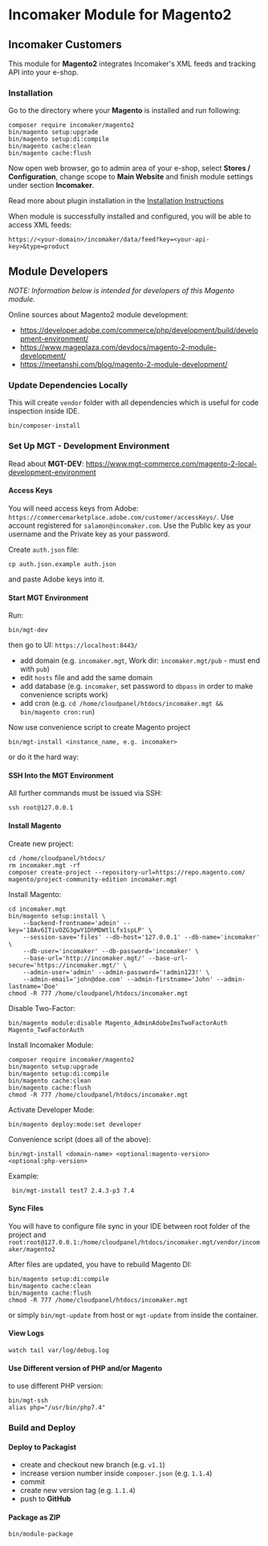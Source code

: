 # Incomaker Module for Magento2

## Incomaker Customers

This module for **Magento2** integrates Incomaker's XML feeds and tracking API into your e-shop.

### Installation

Go to the directory where your **Magento** is installed and run following:

```
composer require incomaker/magento2
bin/magento setup:upgrade
bin/magento setup:di:compile
bin/magento cache:clean
bin/magento cache:flush
```

Now open web browser, go to admin area of your e-shop, select **Stores / Configuration**, change scope to **Main Website**
and finish module settings under section **Incomaker**.

Read more about plugin installation in the [Installation Instructions](https://support.incomaker.com/en/hc/2628921009/5/magento?category_id=4)

When module is successfully installed and configured, you will be able to access XML feeds:

    https://<your-domain>/incomaker/data/feed?key=<your-api-key>&type=product

## Module Developers

*NOTE: Information below is intended for developers of this Magento module.*

Online sources about Magento2 module development:

- https://developer.adobe.com/commerce/php/development/build/development-environment/
- https://www.mageplaza.com/devdocs/magento-2-module-development/
- https://meetanshi.com/blog/magento-2-module-development/

### Update Dependencies Locally

This will create `vendor` folder with all dependencies which is useful for code inspection inside IDE.

    bin/composer-install

### Set Up MGT - Development Environment

Read about **MGT-DEV**: https://www.mgt-commerce.com/magento-2-local-development-environment

#### Access Keys

You will need access keys from Adobe: `https://commercemarketplace.adobe.com/customer/accessKeys/`.
Use account registered for `salamon@incomaker.com`. Use the Public key as your username and the Private key as your password.

Create `auth.json` file:

    cp auth.json.example auth.json

and paste Adobe keys into it.

#### Start MGT Environment

Run:

    bin/mgt-dev

then go to UI: `https://localhost:8443/`

- add domain (e.g. `incomaker.mgt`, Work dir: `incomaker.mgt/pub` - must end with `pub`)
- edit `hosts` file and add the same domain
- add database (e.g. `incomaker`, set password to `dbpass` in order to make convenience scripts work)
- add cron (e.g. `cd /home/cloudpanel/htdocs/incomaker.mgt && bin/magento cron:run`)

Now use convenience script to create Magento project

    bin/mgt-install <instance_name, e.g. incomaker>

or do it the hard way:

#### SSH Into the MGT Environment

All further commands must be issued via SSH:

    ssh root@127.0.0.1

#### Install Magento

Create new project:

    cd /home/cloudpanel/htdocs/
    rm incomaker.mgt -rf
    composer create-project --repository-url=https://repo.magento.com/ magento/project-community-edition incomaker.mgt

Install Magento:

    cd incomaker.mgt
    bin/magento setup:install \
        --backend-frontname='admin' --key='18Av6ITivOZG3gwY1DhMDWtlLfx1spLP' \
        --session-save='files' --db-host='127.0.0.1' --db-name='incomaker' \
        --db-user='incomaker' --db-password='incomaker' \
        --base-url='http://incomaker.mgt/' --base-url-secure='https://incomaker.mgt/' \
        --admin-user='admin' --admin-password='!admin123!' \
        --admin-email='john@doe.com' --admin-firstname='John' --admin-lastname='Doe'
    chmod -R 777 /home/cloudpanel/htdocs/incomaker.mgt

Disable Two-Factor:

    bin/magento module:disable Magento_AdminAdobeImsTwoFactorAuth Magento_TwoFactorAuth

Install Incomaker Module:

    composer require incomaker/magento2
    bin/magento setup:upgrade
    bin/magento setup:di:compile
    bin/magento cache:clean
    bin/magento cache:flush
    chmod -R 777 /home/cloudpanel/htdocs/incomaker.mgt

Activate Developer Mode:

    bin/magento deploy:mode:set developer

Convenience script (does all of the above):

    bin/mgt-install <domain-name> <optional:magento-version> <optional:php-version>

Example:

     bin/mgt-install test7 2.4.3-p3 7.4

#### Sync Files

You will have to configure file sync in your IDE between root folder of the project and
`root:root@127.0.0.1:/home/cloudpanel/htdocs/incomaker.mgt/vendor/incomaker/magento2`

After files are updated, you have to rebuild Magento DI:

    bin/magento setup:di:compile
    bin/magento cache:clean
    bin/magento cache:flush
    chmod -R 777 /home/cloudpanel/htdocs/incomaker.mgt

or simply `bin/mgt-update` from host or `mgt-update` from inside the container.

#### View Logs

    watch tail var/log/debug.log

#### Use Different version of PHP and/or Magento

to use different PHP version:

    bin/mgt-ssh
    alias php="/usr/bin/php7.4"



### Build and Deploy

#### Deploy to Packagist

- create and checkout new branch (e.g. `v1.1`)
- increase version number inside `composer.json` (e.g. `1.1.4`)
- commit
- create new version tag (e.g. `1.1.4`)
- push to **GitHub**

#### Package as ZIP

    bin/module-package
